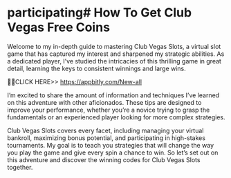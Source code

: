 # participating# How To Get  Club Vegas Free Coins

Welcome to my in-depth guide to mastering Club Vegas Slots, a virtual slot game that has captured my interest and sharpened my strategic abilities. As a dedicated player, I’ve studied the intricacies of this thrilling game in great detail, learning the keys to consistent winnings and large wins.


🎁🎁CLICK HERE>> https://appbitly.com/New-all


I’m excited to share the amount of information and techniques I’ve learned on this adventure with other aficionados. These tips are designed to improve your performance, whether you’re a novice trying to grasp the fundamentals or an experienced player looking for more complex strategies.

Club Vegas Slots covers every facet, including managing your virtual bankroll, maximizing bonus potential, and participating in high-stakes tournaments. My goal is to teach you strategies that will change the way you play the game and give every spin a chance to win. So let’s set out on this adventure and discover the winning codes for Club Vegas Slots together.

